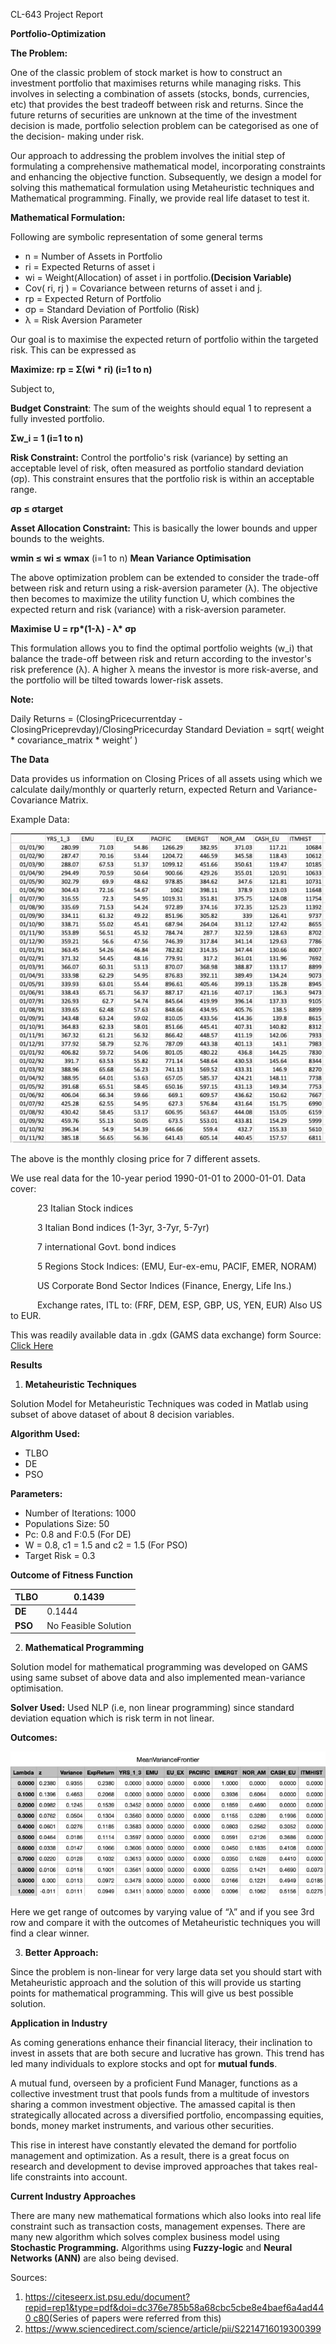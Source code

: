 CL-643 Project Report

**Portfolio-Optimization** 

**The Problem:** 

One of the classic problem of stock market is how to construct an investment portfolio that maximises returns while managing risks. This involves in selecting a combination of assets (stocks, bonds, currencies, etc) that provides the best tradeoff between risk and returns. Since the future returns of securities are unknown at the time of the investment decision is made, portfolio selection problem can be categorised as one of the decision- making under risk.

Our approach to addressing the problem involves the initial step of formulating a comprehensive mathematical model, incorporating constraints and enhancing the objective function. Subsequently, we design a model for solving this mathematical formulation using Metaheuristic techniques and Mathematical programming. Finally, we provide real life dataset to test it.

**Mathematical Formulation:** 

Following are symbolic representation of some general terms

- n = Number of Assets in Portfolio
- ri = Expected Returns of asset i
- wi = Weight(Allocation) of asset i in portfolio.**(Decision Variable)**
- Cov( ri, rj ) = Covariance between returns of asset i and j.
- rp  = Expected Return of Portfolio
- σp = Standard Deviation of Portfolio (Risk)
- λ = Risk Aversion Parameter

Our goal is to maximise the expected return of portfolio within the targeted risk. This can be expressed as

**Maximize: rp = Σ(wi \* ri) (i=1 to n)** 

Subject to,

**Budget Constraint**: The sum of the weights should equal 1 to represent a fully invested portfolio.

**Σw\_i = 1 (i=1 to n)** 

**Risk Constraint:** Control the portfolio's risk (variance) by setting an acceptable level of risk, often measured as portfolio standard deviation (σp). This constraint ensures that the portfolio risk is within an acceptable range.

**σp ≤ σtarget**

**Asset Allocation Constraint:** This is basically the lower bounds and upper bounds to the weights.

**wmin ≤ wi ≤ wmax** (i=1 to n) **Mean Variance Optimisation** 

The above optimization problem can be extended to consider the trade-off between risk and return using a risk-aversion parameter (λ). The objective then becomes to maximize the utility function U, which combines the expected return and risk (variance) with a risk-aversion parameter.

**Maximise U = rp\*(1-λ) - λ\* σp** 

This formulation allows you to find the optimal portfolio weights (w\_i) that balance the trade-off between risk and return according to the investor's risk preference (λ). A higher λ means the investor is more risk-averse, and the portfolio will be tilted towards lower-risk assets.

**Note:**  

Daily Returns = (ClosingPricecurrentday - ClosingPriceprevday)/ClosingPricecurday Standard Deviation = sqrt( weight \* covariance\_matrix \* weight’ )

**The Data** 

Data provides us information on Closing Prices of all assets using which we calculate daily/monthly or quarterly return, expected Return and Variance- Covariance Matrix.

Example Data:

![](./pictures/Aspose.Words.aafe7798-f896-4f43-9aaf-f2b78aff20fe.001.jpeg)

The above is the monthly closing price for 7 different assets.

We use real data for the 10-year period 1990-01-01 to 2000-01-01. Data cover:

`      `23 Italian Stock indices

`      `3 Italian Bond indices (1-3yr, 3-7yr, 5-7yr)

`      `7 international Govt. bond indices

`      `5 Regions Stock Indices: (EMU, Eur-ex-emu, PACIF, EMER, NORAM)

`      `US Corporate Bond Sector Indices (Finance, Energy, Life Ins.)

`      `Exchange rates, ITL to: (FRF, DEM, ESP, GBP, US, YEN, EUR)       Also US to EUR.

This was readily available data in .gdx (GAMS data exchange) form Source: [Click Here](https://www.gams.com/latest/finlib_ml/libhtml/finlib_Estimate.html)

**Results** 

1. **Metaheuristic Techniques** 

Solution Model for Metaheuristic Techniques was coded in Matlab using subset of above dataset of about 8 decision variables.

**Algorithm Used:** 

- TLBO
- DE
- PSO

**Parameters:** 

- Number of Iterations: 1000
- Populations Size: 50
- Pc: 0.8 and F:0.5 (For DE)
- W = 0.8, c1 = 1.5 and c2 = 1.5 (For PSO)
- Target Risk = 0.3

**Outcome of Fitness Function** 



|**TLBO**|0\.1439|
| - | - |
|**DE**|0\.1444|
|**PSO**|No Feasible Solution|

2. **Mathematical Programming** 

Solution model for mathematical programming was developed on GAMS using same subset of above data and also implemented mean-variance optimisation.

**Solver Used:** Used NLP (i.e, non linear programming) since standard deviation equation which is risk term in not linear.

**Outcomes:** 

![](./pictures/Aspose.Words.aafe7798-f896-4f43-9aaf-f2b78aff20fe.003.jpeg)

Here we get range of outcomes by varying value of “λ” and if you see 3rd row and compare it with the outcomes of Metaheuristic techniques you will find a clear winner.

3. **Better Approach:** 

Since the problem is non-linear for very large data set you should start with Metaheuristic approach and the solution of this will provide us starting points for mathematical programming. This will give us best possible solution.

**Application in Industry** 

As coming generations enhance their financial literacy, their inclination to invest in assets that are both secure and lucrative has grown. This trend has led many individuals to explore stocks and opt for **mutual funds**.

A mutual fund, overseen by a proficient Fund Manager, functions as a collective investment trust that pools funds from a multitude of investors sharing a common investment objective. The amassed capital is then strategically allocated across a diversified portfolio, encompassing equities, bonds, money market instruments, and various other securities.

This rise in interest have constantly elevated the demand for portfolio management and optimization. As a result, there is a great focus on research and development to devise improved approaches that takes real-life constraints into account.

**Current Industry Approaches** 

There are many new mathematical formations which also looks into real life constraint such as transaction costs, management expenses. There are many new algorithm which solves complex business model using **Stochastic Programming.** Algorithms using **Fuzzy-logic** and **Neural Networks (ANN)** are also being devised.

Sources: 

1. [https://citeseerx.ist.psu.edu/document? repid=rep1&type=pdf&doi=dc376e785b58a68cbc5cbe8e4baef6a4ad440 c80](https://citeseerx.ist.psu.edu/document?repid=rep1&type=pdf&doi=dc376e785b58a68cbc5cbe8e4baef6a4ad440c80)(Series of papers were referred from this)
1. <https://www.sciencedirect.com/science/article/pii/S2214716019300399>

